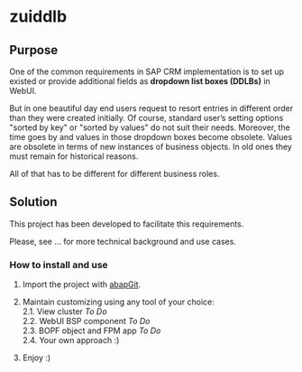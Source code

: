 # zuiddlb

## Purpose

One of the common requirements in SAP CRM implementation is to set up existed or provide additional fields as **dropdown list boxes (DDLBs)** in WebUI.

But in one beautiful day end users request to resort entries in different order than they were created initially. Of course, standard user’s setting options "sorted by key" or "sorted by values" do not suit their needs. Moreover, the time goes by and values in those dropdown boxes become obsolete. Values are obsolete in terms of new instances of business objects. In old ones they must remain for historical reasons.

All of that has to be different for different business roles.

## Solution

This project has been developed to facilitate this requirements.

Please, see ... for more technical background and use cases.

### How to install and use
1. Import the project with [abapGit](http://abapgit.org).

2. Maintain customizing using any tool of your choice:  
  2.1. View cluster _To Do_  
  2.2. WebUI BSP component _To Do_  
  2.3. BOPF object and FPM app _To Do_  
  2.4. Your own approach :)  
    
3. Enjoy :)

